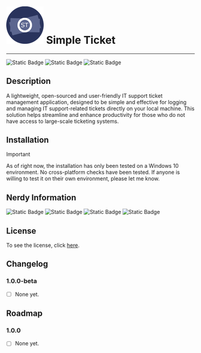 

# <img src="src/main/resources/io/jacobking/simpleticket/icons/icon.png" width="100" height=""> Simple Ticket

-------------------------

![Static Badge](https://img.shields.io/badge/Version-1.0.0--beta-blue) ![Static Badge](https://img.shields.io/badge/Developer-JacobDevelopment-green)
![Static Badge](https://img.shields.io/badge/Pull%20Requests-Welcome-red)


## Description


A lightweight, open-sourced and user-friendly IT support ticket management application, designed to be simple and effective for logging and managing IT support-related tickets directly on your local machine. This solution helps streamline and enhance productivity for those who do not have access to large-scale ticketing systems. 

## Installation


> [!IMPORTANT]
> As of right now, the installation has only been tested on a Windows 10 environment. No cross-platform checks have been tested. If anyone is willing to test it on their own environment, please let me know. 


## Nerdy Information
![Static Badge](https://img.shields.io/badge/JDK-17-blue) ![Static Badge](https://img.shields.io/badge/JavaFX%20SDK-20.0.2-blue) ![Static Badge](https://img.shields.io/badge/jOOQ-3.18.6-darkred) ![Static Badge](https://img.shields.io/badge/Database%20(SQLite--JDBC)-3.42.0.0-red)


## License

To see the license, click <a href="https://github.com/JacobDevelopment/SimpleTicket/blob/development/LICENSE">here</a>.

## Changelog


### 1.0.0-beta
- [ ] None yet.



## Roadmap
### 1.0.0
- [ ] None yet.
